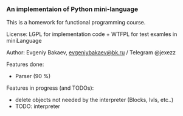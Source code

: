 ### An implementaion of Python mini-language

This is a homework for functional programming course.

License: LGPL for implementation code + WTFPL for test examles in miniLanguage

Author: Evgeniy Bakaev, evgeniybakaev@bk.ru / Telegram @jexezz

Features done:

- Parser (90 %)

Features in progress (and TODOs):

- delete objects not needed by the interpreter (Blocks, lvls, etc..)  
- TODO: interpreter
